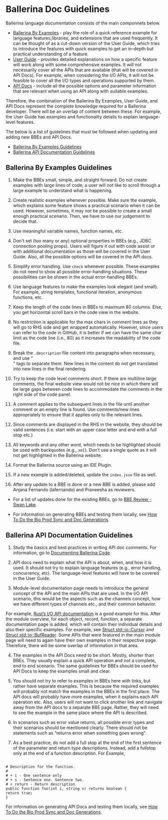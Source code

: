# Ballerina Doc Guidelines

Ballerina language documentation consists of the main componnets below.

- [Ballerina By Examples](https://ballerina.io/learn/by-example/) - play the role of a quick reference example for language features,libraries, and extensions that are used frequently. It can be thought of as a cut-down version of the User Guide, which tries to introduce the features with quick examples to get an in-depth but practical understanding of a feature.
- [User Guide](https://ballerina.io/learn/) - provides detailed explanations on how a specific feature will work along with some comprehensive examples. It will not necessarily cover all the APIs that are available (that will be covered in API Docs). For example, when considering the I/O APIs, it will not be feasible to cover all the I/O types and operations supported by them.
- [API Docs](https://ballerina.io/learn/api-docs/ballerina/) - include all the possible options and parameter information that are relevant when using an API along with suitable examples. 

Therefore, the combination of the Ballerina By Examples, User Guide, and API Docs represent the complete knowledge required for a Ballerina developer. There will be an overlap of content between these. For example, the User Guide has examples and functionality details to explain language-level features. 

The below is a list of guidelines that must be followed when updating and adding new BBEs and API Docs.

- [Ballerina By Examples Guidelines](#ballerina-by-examples-guidelines)
- [Ballerina API Documentation Guidelines](#ballerina-api-documentation-guidelines)

## Ballerina By Examples Guidelines

1. Make the BBEs small, simple, and straight forward. Do not create examples with large lines of code; a user will not like to scroll through a large example to understand what is happening. 

2. Create realistic examples whenever possible. Make sure the example, which explains some feature shows a practical scenario when it can be used. However, sometimes, it may not be possible to create a small enough practical scenario. Then, we have to use our judgement to decide that. 

3. Use meaningful variable names, function names, etc.

4. Don't set (too many or any) optional properties in BBEs (e.g., JDBC connection pooling props). Users will figure it out with code assist or with additional documentation as those will be covered in the User Guide. Also, all the possible options will be covered in the API docs.

5. Simplify error handling. Use `check` whenever possible. These examples do not need to show all possible error-handling situations. These possibilities can be shown in the actual error-handling BBEs.

6. Use language features to make the examples look elegant (and small). For example, string templates, functional iteration, anonymous functions, etc.

7. Keep the length of the code lines in BBEs to maximum 80 columns. Else, you get horizontal scroll bars in the code view in the website.

8.  No restriction is applicable for the max chars in comment lines as they will go to RHS side and get wrapped automatically. However, since users can refer to the code in GitHub, it is better if we can have the same char limit as the code line (i.e., 80) as it increases the readability of the code file.

9. Break the `.description` file content into paragraphs when necessary, and use “<br/>” tags to separate them. New lines in the content do not get translated into new lines in the final rendering.

10. Try to keep the code level comments short. If there are multiline large comments, the final website view would not be nice in which there will be large gaps between code lines to accommodate the comments in the right side of the code panel. 

11. A comment applies to the subsequent lines in the file until another comment or an empty line is found. Use comments/new lines appropriately to ensure that it applies only to the relevant lines.

12. Since comments are displayed in the RHS in the website, they should be valid sentences (i.e. start with an upper case letter and end with a full stop etc.)

13. All keywords and any other word, which needs to be highlighted should be used with backquotes (e.g.,  `xml`).  Don’t use a single quote as it will not get highlighted in the Ballerina website. 

14. Format the Ballerina source using an IDE Plugin. 

15. If a new example is added/deleted, update the `index.json` file as well.

16. After any update to a BBE is done or a new BBE is added, please add Anjana Fernando (lafernando) and Praneesha as reviewers.

- For a list of updates done for the existing BBEs, go to [BBE Review - Swan Lake](https://docs.google.com/spreadsheets/d/1H3m2UF62_LG8dV4U_YuXadyAhhRtwLYx7Gew5M64UuU/edit#gid=0).

- For information on generating BBEs and testing them locally, see [How To Do the Bio Prod Sync and Doc Generations](https://docs.google.com/document/d/1XrYC4aOnyUg8ge-A_o0dLITJSiJsZw_x428mTUDjpKA/edit?ts=5f52f23b#heading=h.dwgoecewvrjj).

## Ballerina API Documentation Guidelines

1. Study the basics and best practices in writing API doc comments. For information, go to [Documenting Ballerina Code](https://ballerina.io/learn/documenting-ballerina-code/).

2. API docs need to explain what the API is about, when, and how it is used. It should not try to explain language features (e.g., error handling, concurrency, etc). The language-level features will have to be covered in the User Guide. 

3. Module-level documentation page needs to introduce the general concept of the API and the main APIs that are used. In the I/O API scenario, this would be the aspects such as the channels concept, how we have different types of channels etc., and their common behavior. 

For example, [Rust’s I/O API documentation](https://doc.rust-lang.org/std/io/index.html) is a good example for this. After the module overview, for each object, record, function, a separate documentation page is added, which will contain their individual details and also their specific examples. For example, see [Struct std::io::Cursor](https://doc.rust-lang.org/std/io/struct.Cursor.html) and [Struct std::io::BufReader](https://doc.rust-lang.org/std/io/struct.BufReader.html). Some APIs that were featured in the main module page will need to again have their own examples in their respective page. Therefore, there will be some overlap of information in that area. 

4. The examples in the API Docs need to be short. Mostly, shorter than BBEs. They usually explain a quick API operation and not a complete, end to end scenario. The same guidelines for BBEs should be used for API Docs to keep the examples small and clear. 

5. You should not try to refer to examples in BBEs here with links, but rather have separate examples. This is because the required examples will probably not match the examples in the BBEs in the first place. The API docs will probably have more examples, when it explains each API operation etc. Also, users will not want to click another link and navigate away from the API docs to a separate BBE page. Rather, they will need to see the example in the same place where the API is described. 

6. In scenarios such as error value returns, all possible error types and their scenarios should be mentioned clearly. There should not be statements such as “returns error when something goes wrong”. 

7. As a best practice, do not add a full stop at the end of the first sentence of the parameter and return type descriptions. Instead, add a fullstop only at the end of a function description. For Example,

```

# Description for the function.
#
# + i - One sentence only
# + s - Sentence one. Sentence two.
# + return - Return description
public function foo(int i, string s) returns boolean {
return true;
}

```

For information on generating API Docs and testing them locally, see [How To Do the Bio Prod Sync and Doc Generations](https://docs.google.com/document/d/1XrYC4aOnyUg8ge-A_o0dLITJSiJsZw_x428mTUDjpKA/edit?ts=5f52f23b#heading=h.dwgoecewvrjj).


